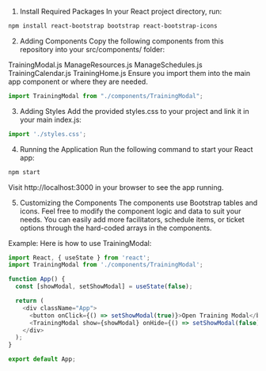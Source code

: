 1. Install Required Packages
In your React project directory, run:

```bash
npm install react-bootstrap bootstrap react-bootstrap-icons
```


2. Adding Components
Copy the following components from this repository into your src/components/ folder:

TrainingModal.js
ManageResources.js
ManageSchedules.js
TrainingCalendar.js
TrainingHome.js
Ensure you import them into the main app component or where they are needed.

```javascript
import TrainingModal from "./components/TrainingModal";
```


3. Adding Styles
Add the provided styles.css to your project and link it in your main index.js:

```javascript
import './styles.css';
```


4. Running the Application
Run the following command to start your React app:

```bash
npm start
```


Visit http://localhost:3000 in your browser to see the app running.

5. Customizing the Components
The components use Bootstrap tables and icons. Feel free to modify the component logic and data to suit your needs. You can easily add more facilitators, schedule items, or ticket options through the hard-coded arrays in the components.

Example:
Here is how to use TrainingModal:

```javascript
import React, { useState } from 'react';
import TrainingModal from './components/TrainingModal';

function App() {
  const [showModal, setShowModal] = useState(false);

  return (
    <div className="App">
      <button onClick={() => setShowModal(true)}>Open Training Modal</button>
      <TrainingModal show={showModal} onHide={() => setShowModal(false)} />
    </div>
  );
}

export default App;
```

